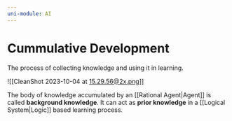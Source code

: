 ```yaml
---
uni-module: AI
---
```

# Cummulative Development

The process of collecting knowledge and using it in learning.

![[CleanShot 2023-10-04 at 15.29.56@2x.png]]

The body of knowledge accumulated by an [[Rational Agent|Agent]] is called **background knowledge**. It can act as **prior knowledge** in a [[Logical System|Logic]] based learning process. 